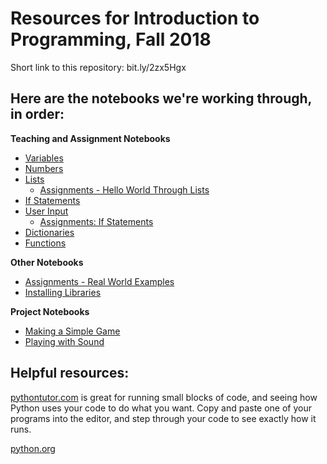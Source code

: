 Resources for Introduction to Programming, Fall 2018
===

Short link to this repository: bit.ly/2zx5Hgx

Here are the notebooks we're working through, in order:
---

**Teaching and Assignment Notebooks**

- [Variables](Variables.ipynb)
- [Numbers](Numbers.ipynb)
- [Lists](Lists.ipynb)
  - [Assignments - Hello World Through Lists](https://github.com/ehmatthes/python_teaching_fall_2018/blob/master/Assignments%20-%20Hello%20World%20through%20Lists.ipynb)
- [If Statements](https://github.com/ehmatthes/python_teaching_fall_2018/blob/master/If%20Statements.ipynb)
- [User Input](https://github.com/ehmatthes/python_teaching_fall_2018/blob/master/User%20Input.ipynb)
  - [Assignments: If Statements](https://github.com/ehmatthes/python_teaching_fall_2018/blob/master/Assignments%20-%20If%20Statements.ipynb)
- [Dictionaries](Dictionaries.ipynb)
- [Functions](Functions.ipynb)

**Other Notebooks**

- [Assignments - Real World Examples](https://github.com/ehmatthes/python_teaching_fall_2018/blob/master/Assignments%20-%20Real%20World%20Examples.ipynb)
- [Installing Libraries](https://github.com/ehmatthes/python_teaching_fall_2018/blob/master/Installing%20Libraries.ipynb)

**Project Notebooks**

- [Making a Simple Game](Making-a-Simple-Game.ipynb)
- [Playing with Sound](https://github.com/ehmatthes/python_teaching_fall_2018/blob/master/Playing%20with%20Sound.ipynb)

Helpful resources:
---

[pythontutor.com](https://pythontutor.com) is great for running small blocks of code, and seeing how Python uses your code to do what you want. Copy and paste one of your programs into the editor, and step through your code to see exactly how it runs.

[python.org](https://python.org)